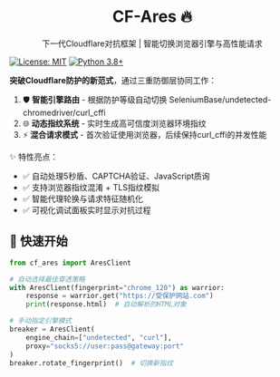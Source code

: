 <h1 align="center">CF-Ares 🔥</h1>
<p align="center">下一代Cloudflare对抗框架 | 智能切换浏览器引擎与高性能请求</p>

[![License: MIT](https://img.shields.io/badge/License-MIT-yellow.svg)](https://github.com/hawkli-1994/CF-Ares/blob/main/LICENSE)
[![Python 3.8+](https://img.shields.io/badge/python-3.8+-blue.svg)](https://www.python.org/downloads/)

**突破Cloudflare防护的新范式**，通过三重防御层协同工作：
1. 🛡️ ​**智能引擎路由**​ - 根据防护等级自动切换 SeleniumBase/undetected-chromedriver/curl_cffi
2. 🌐 ​**动态指纹系统**​ - 实时生成高可信度浏览器环境指纹
3. ⚡ ​**混合请求模式**​ - 首次验证使用浏览器，后续保持curl_cffi的并发性能

✨ 特性亮点：
- ✅ 自动处理5秒盾、CAPTCHA验证、JavaScript质询
- ✅ 支持浏览器指纹混淆 + TLS指纹模拟
- ✅ 智能代理轮换与请求特征随机化
- ✅ 可视化调试面板实时显示对抗过程

## 🚀 快速开始
```python
from cf_ares import AresClient

# 自动选择最佳穿透策略
with AresClient(fingerprint="chrome_120") as warrior:
    response = warrior.get("https://受保护网站.com")
    print(response.html)  # 自动解析的HTML对象

# 手动指定引擎模式
breaker = AresClient(
    engine_chain=["undetected", "curl"], 
    proxy="socks5://user:pass@gateway:port"
)
breaker.rotate_fingerprint()  # 切换新指纹
